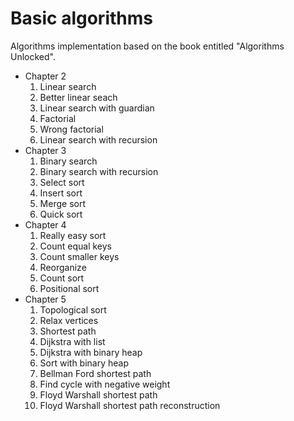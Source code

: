 # Basic algorithms
Algorithms implementation based on the book entitled "Algorithms Unlocked".

- Chapter 2
  1. Linear search
  2. Better linear seach
  3. Linear search with guardian
  4. Factorial
  5. Wrong factorial
  6. Linear search with recursion
- Chapter 3
  1. Binary search
  2. Binary search with recursion
  3. Select sort
  4. Insert sort
  5. Merge sort
  6. Quick sort
- Chapter 4
  1. Really easy sort
  2. Count equal keys
  3. Count smaller keys
  4. Reorganize
  5. Count sort
  6. Positional sort
- Chapter 5
  1. Topological sort
  2. Relax vertices
  3. Shortest path
  4. Dijkstra with list
  5. Dijkstra with binary heap
  6. Sort with binary heap
  7. Bellman Ford shortest path
  8. Find cycle with negative weight
  9. Floyd Warshall shortest path
  10. Floyd Warshall shortest path reconstruction
